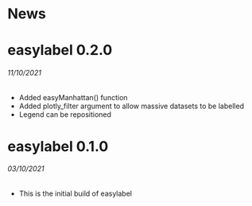 News
=====

# easylabel 0.2.0
###### 11/10/2021

* Added easyManhattan() function
* Added plotly_filter argument to allow massive datasets to be labelled
* Legend can be repositioned

# easylabel 0.1.0
###### 03/10/2021

* This is the initial build of easylabel